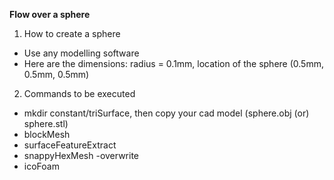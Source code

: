 **Flow over a sphere**

1) How to create a sphere

* Use any modelling software
* Here are the dimensions: radius = 0.1mm, location of the sphere (0.5mm, 0.5mm, 0.5mm)


2) Commands to be executed

* mkdir constant/triSurface, then copy your cad model (sphere.obj (or) sphere.stl)
* blockMesh
* surfaceFeatureExtract
* snappyHexMesh -overwrite
* icoFoam
